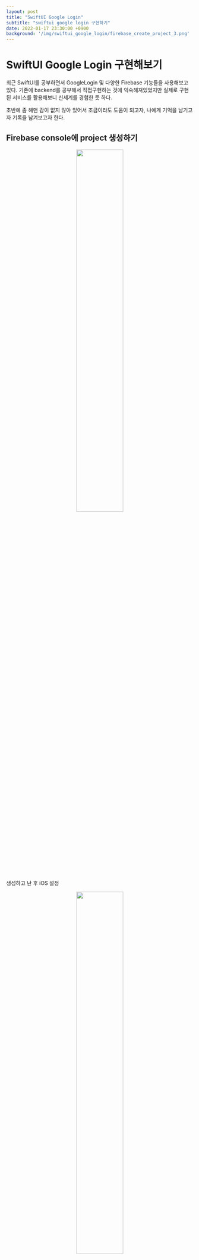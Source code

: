```yaml
---
layout: post
title: "SwiftUI Google Login"
subtitle: "swiftui google login 구현하기"
date: 2022-01-17 23:30:00 +0900
background: '/img/swiftui_google_login/firebase_create_project_3.png'
---
```

# SwiftUI Google Login 구현해보기

<p>
최근 SwiftUI를 공부하면서 GoogleLogin 및 다양한 Firebase 기능들을 사용해보고 있다. 기존에 backend를 공부해서 직접구현하는 것에 익숙해져있었지만 실제로 구현된 서비스를 활용해보니 신세계를 경험한 듯 하다.
</p>

<p>
초반에 좀 해맨 감이 없지 않아 있어서 조금이라도 도움이 되고자, 나에게 기억을 남기고자 기록을 남겨보고자 한다.
</p>

## Firebase console에 project 생성하기
<p align="center">
<img src="/img/swiftui_google_login/firebase_create_project.png" width="50%" />
</p>

<p> 생성하고 난 후 iOS 설정 </p>
<p align="center">
<img src="/img/swiftui_google_login/firebase_create_project_2.png" width="50%"/>
</p>

<p>bundle의 경우는 xcode의 info.plist에서 확인할 수 있다.</p>
<p align="center">
<img src="/img/swiftui_google_login/firebase_create_project_4.png" width="50%"/>
</p>
<p>
이게 중요하다. GoogleService-Info.plist 파일을 받아서 프로젝트 폴더 안으로 넣어주자.
</p>

<p>Xcode를 실행 후 GoogleService-Info 파일을 보면, "REVERSED_CLIENT_ID" tab이 있다. value값을 복사하자.</p>

<p>
해당 프로젝트의 설정 파일에서 Info tab으로 가자. 맨 아래에 URL Types라고 있다. 해당부분을 클릭 후, 표시된 부분에 붙여넣자. Identifier, Icon등 다른 부분은 비워둬도 된다. 나의 경우 이부분에서 좀 해맸다. 뭔가 좀 덜 채운 느낌이라 이것저것 건드려보다가 다른 결과를 초래했다.
</p>
<img src="/img/swiftui_google_login/firebase_create_project_5.png" />

<p>
이제 setting은 거의 다 끝났다. 이제 실제로 로그인을 구현해보자.
</p>

<p align="center">
<img src="/img/swiftui_google_login/firebase_create_project_7.png" width="30%" />
<img src="/img/swiftui_google_login/firebase_create_project_8.png" width="30%" />
</p>

<p>
위 그림은 내가 지금 toy 프로젝트로 하는 프로젝트이다.
</p>

<p>
먼저 내가 생성한 프로젝트의 App.swift 파일에 FirebaseApp.configure()를 통해서 initialize를 해준다.

나는 podfile로 firebase plugin을 추가했는데 다른 방법들도 있으니 검색해서 자기에게 맞는 방식으로 추가하면 될 것같다. (검색어: swift podfile 로 검색하면 다른 다양한 방법도 같이 검색 결과가 나올 것이다.)
</p>

```swift
struct LableCoinApp: App {
    // MARK: - PROPERTIES
    init() {
        setupAuthentication()
    }
    
    @StateObject var authViewModel = AuthViewModel()
    
    var body: some Scene {
        WindowGroup {
            ContentView()
                .environmentObject(authViewModel)
            
        }
    }
}

extension LableCoinApp {
    private func setupAuthentication() {
        FirebaseApp.configure()
    }
}
```

<p>
initialize를 다했다면, 실제로 기능을 구현할 AuthViewModel.swift를 생성해주고 아래의 코드를 보자. 필자는 LoginState를 설정해서 로그인 상태를 구분했다. checkLogin의 경우 요새 거의 모든 앱에 적용되어있는 기능인 자동로그인 기능을 구현하는 함수이다. 이전에 로그인 기록이 있다면 알아서 로그인이 되는 엄청 편한 기능이다.
</p>

```swift
import Foundation
import GoogleSignIn
import Firebase

class AuthViewModel: ObservableObject {
    
    @Published var isLoading: Bool = true
    
    // 1. sign status
    enum LoginState {
        case logIn
        case logOut
    }
    
    // 2.
    @Published var state: LoginState = .logOut
    
    // auth login check
    func checkLogin() {
        if GIDSignIn.sharedInstance.hasPreviousSignIn() {
            GIDSignIn.sharedInstance.restorePreviousSignIn { [unowned self] user, error in
                authenticateUser(for: user, with: error)
            }
        }
        else {
            isLoading = false
        }
    }
    
    // 3. SignIn() method
    func signIn() {
//        if GIDSignIn.sharedInstance.hasPreviousSignIn() {
//            GIDSignIn.sharedInstance.restorePreviousSignIn { [unowned self] user, error in
//                authenticateUser(for: user, with: error)
//            }
//        } else {
        //
        guard let clientID = FirebaseApp.app()?.options.clientID else { return }
        
        //
        let configuration = GIDConfiguration(clientID: clientID)
        
        //
        guard let windowScene = UIApplication.shared.connectedScenes.first as? UIWindowScene else { return }
        guard let rootViewController = windowScene.windows.first?.rootViewController else { return }
        
        //
        GIDSignIn.sharedInstance.signIn(with: configuration, presenting: rootViewController) { [unowned self] user, error in
            authenticateUser(for: user, with: error)
        }
//        }
    } // end signIn
    
    // authentication
    private func authenticateUser(for user: GIDGoogleUser?, with error: Error?) {
        // 1
        if let error = error {
            print(error.localizedDescription)
            return
        }
        
        isLoading = true
        
        // 2.
        guard let authentication = user?.authentication, let idToken = authentication.idToken else {return}
        
        let credential = GoogleAuthProvider.credential(withIDToken: idToken, accessToken: authentication.accessToken)
        
        // 3.
        Auth.auth().signIn(with: credential) { [unowned self] (_, error) in
            if let error = error {
                print(error.localizedDescription)
            } else {
                self.state = .logIn
            }
            isLoading = false
        }
    } // end authenticationUser
    
    func signOut() {
        // 1.
        GIDSignIn.sharedInstance.signOut()
        
        do {
            isLoading = true
            // 2.
            try Auth.auth().signOut()
            
            state = .logOut
            isLoading = false
        } catch {
            print(error.localizedDescription)
        }
    }
}
```

<p>
Login 화면에서 위의 model을 생성해서 기능을 버튼에 붙여주면 된다.
</p>
```swift
Button{
    authViewModel.signIn()
} label: {
    HStack {
        Spacer()
        Image(systemName: "g.circle")
            .resizable()
            .frame(width: 35, height: 35)
            .foregroundColor(Color.black)
        Text("Google Login")
            .foregroundColor(Color.black)
        Spacer()
    }
    .padding(10)
}
.background(
    Capsule()
        .stroke(lineWidth: 1)
        .foregroundColor(Color.black)
) // end google login button
```

<p>
구현한 기능에 대해서 남들에게 설명해주는 것이 처음이라 아직 많이 횡설수설 하는 것 같다... 혹시 궁금하거나 미흡한 설명이 있다면 언제든지 메일주시면 참고하거나 대답해드리도록 하겠습니다. 다음 게시글은 더 짜임새있게 작성해야겠다 :)
</p>